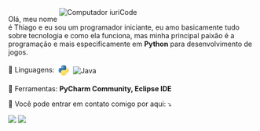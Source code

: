 <img src="https://raw.githubusercontent.com/MicaelliMedeiros/micaellimedeiros/master/image/computer-illustration.png" min-width="400px" max-width="400px" width="400px" align="right" alt="Computador iuriCode">

<p align="left"> 
  Olá, meu nome é Thiago e eu sou um programador iniciante, eu amo basicamente tudo sobre tecnologia e como ela funciona, mas minha principal paixão é a programação e mais especificamente em <strong>Python</strong> para desenvolvimento de jogos.
</p>

<p align="left">
  🦄 Linguagens: <img height="30" align="center" src="https://raw.githubusercontent.com/github/explore/80688e429a7d4ef2fca1e82350fe8e3517d3494d/topics/python/python.png" alt="Python"/>
  <img height="30" align="center" src="https://www.google.com/url?sa=i&url=https%3A%2F%2Fwww.gratispng.com%2Fpng-imj397%2F&psig=AOvVaw29nKyFpF8CM0-KdYM-D9wW&ust=1617377009733000&source=images&cd=vfe&ved=0CAIQjRxqFwoTCIDtlIOt3e8CFQAAAAAdAAAAABAD" alt="Java"/>
</p>

<p align="left">
  💼 Ferramentas: <strong>PyCharm Community, Eclipse IDE</strong>
</p>

<p align="left">
  💌 Você pode entrar em contato comigo por aqui: ⤵️
</p>

<p align="left">
  <a href="#" alt="hotemail">
  <img src="https://img.shields.io/badge/-Gmail-FF0000?style=flat-square&labelColor=FF0000&logo=gmail&logoColor=white&link=thiago.crepequer@hotmail.com" /></a>

  <!--
  <a href="#" alt="Linkedin">
  <img src="https://img.shields.io/badge/-Linkedin-0e76a8?style=flat-square&logo=Linkedin&logoColor=white&link=LINK-DO-SEU-LINKEDIN" /></a>
  -->
  <a href="#" alt="Instagram">
  <img src="https://img.shields.io/badge/-Instagram-DF0174?style=flat-square&labelColor=DF0174&logo=instagram&logoColor=white&link=https://www.instagram.com/t.crepequer/"/></a>
</p>  
